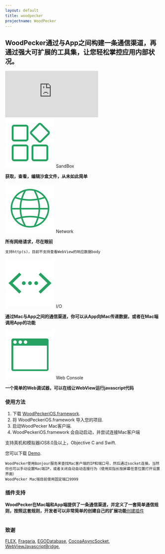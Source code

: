 ```yaml
---
layout: default
title: woodpecker
projectname: WoodPecker
---
```


## WoodPecker通过与App之间构建一条通信渠道，再通过强大可扩展的工具集，让您轻松掌控应用内部状况。



<div class="cndemovideo">
  <iframe src="http://player.youku.com/embed/XMzM0ODk3Mzc5Mg==" frameborder="0"></iframe>
</div>


<div class="index-section">
	<img src="/assets/img/tool_sandbox.png"/> <span>SandBox</span>
</div>

**获取，查看，编辑沙盒文件，从未如此简单**

<div class="index-section">
	<img src="/assets/img/tool_network.png"/> <span>Network</span>
</div>

**所有网络请求，尽在眼前**
```
支持http(s)，目前不支持查看WebView的响应数据body
```

<div class="index-section">
	<img src="/assets/img/tool_io.png"/> <span>I/O</span>
</div>
	
**通过Mac与App之间的通信渠道，你可以从App向Mac传递数据，或者在Mac端调用App的功能**

<div class="index-section">
	<img src="/assets/img/tool_webconsole.png"/> <span>Web Console</span>
</div>

**一个简单的Web调试器，可以在线让WebView运行javascript代码**

<h3 class="index-h3">使用方法</h3>

1. 下载 [WoodPeckeriOS.framework](/download.html).
2. 将 WoodPeckeriOS.framework 导入您的项目.
3. 启动WoodPecker Mac客户端.
4. WoodPeckeriOS.framework 会自动启动，并尝试连接Mac客户端


支持真机和模拟器iOS8.0及以上，Objective C and Swift.

您可以下载 [Demo](/download.html).


```
WoodPecker使用Bonjour服务来查找Mac客户端的IP和端口号，然后通过socket连接。当然你也可以手动设置Mac端IP，或者关闭自动自动连接行为（使用双指长按屏幕任意位置打开设置界面）
WoodPecker Mac端目前使用固定端口9999
```

<h3 class="index-h3">插件支持</h3>

**WoodPecker在Mac端和App端提供了一条通信渠道，并定义了一套简单通信规则，按照这套规则，开发者可以非常简单的创建自己的扩展功能**[创建插件](/plugin.html)
<br/>
<br/>



<h3 class="index-h3">致谢</h3>

<a href="https://github.com/Flipboard/FLEX">FLEX</a>,
<a href="https://github.com/mugginsoft/Fragaria">Fragaria</a>, 
<a href="https://github.com/enormego/egodatabase">EGODatabase</a>, 
<a href="https://github.com/robbiehanson/CocoaAsyncSocket">CocoaAsyncSocket</a>,
<a href="https://github.com/marcuswestin/WebViewJavascriptBridge">WebViewJavascriptBridge</a>, 

 
  





